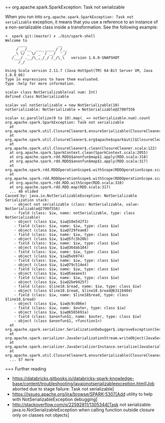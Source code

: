 == org.apache.spark.SparkException: Task not serializable

When you run into `org.apache.spark.SparkException: Task not serializable` exception, it means that you use a reference to an instance of a non-serializable class inside a transformation. See the following example:

```
➜  spark git:(master) ✗ ./bin/spark-shell
Welcome to
      ____              __
     / __/__  ___ _____/ /__
    _\ \/ _ \/ _ `/ __/  '_/
   /___/ .__/\_,_/_/ /_/\_\   version 1.6.0-SNAPSHOT
      /_/

Using Scala version 2.11.7 (Java HotSpot(TM) 64-Bit Server VM, Java 1.8.0_66)
Type in expressions to have them evaluated.
Type :help for more information.

scala> class NotSerializable(val num: Int)
defined class NotSerializable

scala> val notSerializable = new NotSerializable(10)
notSerializable: NotSerializable = NotSerializable@2700f556

scala> sc.parallelize(0 to 10).map(_ => notSerializable.num).count
org.apache.spark.SparkException: Task not serializable
  at org.apache.spark.util.ClosureCleaner$.ensureSerializable(ClosureCleaner.scala:304)
  at org.apache.spark.util.ClosureCleaner$.org$apache$spark$util$ClosureCleaner$$clean(ClosureCleaner.scala:294)
  at org.apache.spark.util.ClosureCleaner$.clean(ClosureCleaner.scala:122)
  at org.apache.spark.SparkContext.clean(SparkContext.scala:2055)
  at org.apache.spark.rdd.RDD$$anonfun$map$1.apply(RDD.scala:318)
  at org.apache.spark.rdd.RDD$$anonfun$map$1.apply(RDD.scala:317)
  at org.apache.spark.rdd.RDDOperationScope$.withScope(RDDOperationScope.scala:150)
  at org.apache.spark.rdd.RDDOperationScope$.withScope(RDDOperationScope.scala:111)
  at org.apache.spark.rdd.RDD.withScope(RDD.scala:310)
  at org.apache.spark.rdd.RDD.map(RDD.scala:317)
  ... 48 elided
Caused by: java.io.NotSerializableException: NotSerializable
Serialization stack:
	- object not serializable (class: NotSerializable, value: NotSerializable@2700f556)
	- field (class: $iw, name: notSerializable, type: class NotSerializable)
	- object (class $iw, $iw@10e542f3)
	- field (class: $iw, name: $iw, type: class $iw)
	- object (class $iw, $iw@729feae8)
	- field (class: $iw, name: $iw, type: class $iw)
	- object (class $iw, $iw@5fc3b20b)
	- field (class: $iw, name: $iw, type: class $iw)
	- object (class $iw, $iw@36dab184)
	- field (class: $iw, name: $iw, type: class $iw)
	- object (class $iw, $iw@5eb974)
	- field (class: $iw, name: $iw, type: class $iw)
	- object (class $iw, $iw@79c514e4)
	- field (class: $iw, name: $iw, type: class $iw)
	- object (class $iw, $iw@5aeaee3)
	- field (class: $iw, name: $iw, type: class $iw)
	- object (class $iw, $iw@2be9425f)
	- field (class: $line18.$read, name: $iw, type: class $iw)
	- object (class $line18.$read, $line18.$read@6311640d)
	- field (class: $iw, name: $line18$read, type: class $line18.$read)
	- object (class $iw, $iw@c9cd06e)
	- field (class: $iw, name: $outer, type: class $iw)
	- object (class $iw, $iw@6565691a)
	- field (class: $anonfun$1, name: $outer, type: class $iw)
	- object (class $anonfun$1, <function1>)
  at org.apache.spark.serializer.SerializationDebugger$.improveException(SerializationDebugger.scala:40)
  at org.apache.spark.serializer.JavaSerializationStream.writeObject(JavaSerializer.scala:47)
  at org.apache.spark.serializer.JavaSerializerInstance.serialize(JavaSerializer.scala:101)
  at org.apache.spark.util.ClosureCleaner$.ensureSerializable(ClosureCleaner.scala:301)
  ... 57 more
```

=== Further reading

* https://databricks.gitbooks.io/databricks-spark-knowledge-base/content/troubleshooting/javaionotserializableexception.html[Job aborted due to stage failure: Task not serializable]
* https://issues.apache.org/jira/browse/SPARK-5307[Add utility to help with NotSerializableException debugging]
* http://stackoverflow.com/q/22592811/1305344[Task not serializable: java.io.NotSerializableException when calling function outside closure only on classes not objects]
